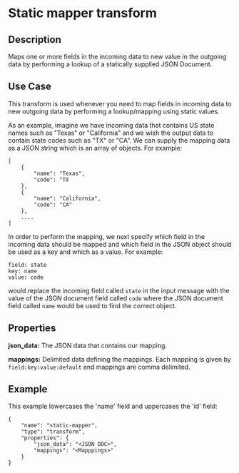 # Static mapper transform

Description
-----------

Maps one or more fields in the incoming data to new value in the outgoing data by performing
a lookup of a statically supplied JSON Document.

Use Case
--------

This transform is used whenever you need to map fields in incoming data to new outgoing data by
performing a lookup/mapping using static values.

As an example, imagine we have incoming data that contains US state names such as "Texas" or "California" and
we wish the output data to contain state codes such as "TX" or "CA".  We can supply the mapping data as a
JSON string which is an array of objects.  For example:

```
[
    {
        "name": "Texas",
        "code": "TX
    },
    {
        "name": "California",
        "code": "CA"
    },
    ....
]
```

In order to perform the mapping, we next specify which field in the incoming data should be mapped and which field in the JSON object
should be used as a key and which as a value.  For example:

```
field: state
key: name
value: code
```

would replace the incoming field called `state` in the input message with the value of the JSON document field called `code` where the JSON document
field called `name` would be used to find the correct object.



Properties
----------

**json_data:** The JSON data that contains our mapping.

**mappings:** Delimited data defining the mappings.  Each mapping is given by `field:key:value:default` and mappings are comma delimited.

Example
-------

This example lowercases the 'name' field and uppercases the 'id' field:

    {
        "name": "static-mapper",
        "type": "transform",
        "properties": {
            "json_data": "<JSON DOC>",
            "mappings": "<Mapppings>"
        }
    }
